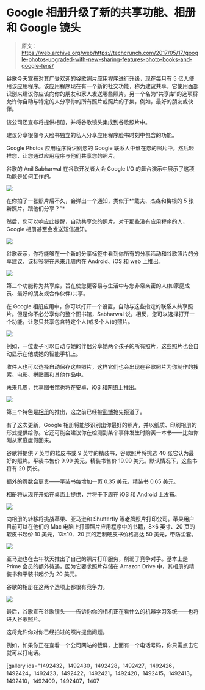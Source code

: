 # Google 相册升级了新的共享功能、相册和 Google 镜头

> 原文：<https://web.archive.org/web/https://techcrunch.com/2017/05/17/google-photos-upgraded-with-new-sharing-features-photo-books-and-google-lens/>

谷歌今天[宣布](https://web.archive.org/web/20230321223531/https://blog.google/products/photos/google-photos-500-million-new-sharing/)对其广受欢迎的谷歌照片应用程序进行升级，现在每月有 5 亿人使用该应用程序。该应用程序现在有一个新的社交功能，称为建议共享，它使用面部识别来建议你应该向你的朋友和家人发送哪些照片。另一个名为“共享库”的选项将允许你自动与特定的人分享你的所有照片或照片的子集，例如，最好的朋友或伙伴。

该公司还宣布将提供相册，并将谷歌镜头集成到谷歌照片中。

建议分享很像今天脸书独立的私人分享应用程序脸书时刻中包含的功能。

Google Photos 应用程序将识别您的 Google 联系人中谁在您的照片中，然后轻推您，让您通过应用程序与他们共享您的照片。

谷歌的 Anil Sabharwal 在谷歌开发者大会 Google I/O 的舞台演示中展示了这项功能是如何工作的。

![](img/d934dda2021cf2e5557d4fba624e4e30.png)

在你拍了一张照片后不久，会弹出一个通知，类似于*“戴夫、杰森和梅根的 5 张新照片。跟他们分享？”*

然后，您可以响应此提醒，自动共享您的照片。对于那些没有应用程序的人，Google 相册甚至会发送短信通知。

![](img/de7f4cd716bd082bf1c41c3447aa8a6d.png)

谷歌表示，你将能够在一个新的分享标签中看到你所有的分享活动和谷歌照片的分享建议，该标签将在未来几周内在 Android、iOS 和 web 上推出。

![](img/913c87f87a67fbc02994841d50275f89.png)

第二个功能称为共享库，旨在使您更容易与生活中与您非常亲密的人(如家庭成员、最好的朋友或合作伙伴)共享。

在 Google 相册应用中，你可以打开一个设置，自动与这些指定的联系人共享照片。但是你不必分享你的整个图书馆，Sabharwal 说。相反，您可以选择打开一个功能，让您只共享包含特定个人(或多个人)的照片。

![](img/d07307eaf7bd7452da6250c63bb89cfd.png)

例如，一位妻子可以自动与她的伴侣分享她两个孩子的所有照片，这些照片也会自动显示在他或她的智能手机上。

收件人也可以选择自动保存这些照片，这样它们也会出现在谷歌照片为你制作的搜索、电影、拼贴画和其他作品中。

未来几周，共享图书馆也将在安卓、iOS 和网络上推出。

![](img/9ed3b8b3f6416652da699f2f017a6714.png)

第三个特色是[相册](https://web.archive.org/web/20230321223531/https://www.google.com/photos/printing)的推出，这之前已经被[彭博](https://web.archive.org/web/20230321223531/https://www.bloomberg.com/news/articles/2017-05-16/google-to-push-ai-smarts-to-iphone-new-photo-books-service)抢先报道了。

有了这次更新，Google 相册将能够识别出你最好的照片，并以纸质、印刷相册的形式提供给你。它还可能会建议你在检测到某个事件发生时购买一本书——比如你刚从家庭度假回来。

谷歌将提供 7 英寸的软皮书或 9 英寸的精装书，谷歌照片将挑选 40 张它认为最好的照片。平装书售价 9.99 美元，精装书售价 19.99 美元。默认情况下，这些书将有 20 页长。

额外的页数会更贵——平装书每增加一页 0.35 美元，精装书 0.65 美元。

相册将从现在开始在桌面上提供，并将于下周在 iOS 和 Android 上发布。

![](img/5900c1b33637fe790e1b255a35db1b21.png)

向相册的转移将挑战苹果、亚马逊和 Shutterfly 等老牌照片打印公司。苹果用户目前可以在他们的 Mac 电脑上打印照片应用程序中的书籍，8×6 英寸、20 页的软皮书起价 10 美元，13×10、20 页的定制硬皮书价格高达 50 美元，带防尘套。

![](img/caba6cd0f0500d7a97e3f37298dbb344.png)

亚马逊也在去年秋天推出了自己的照片打印服务，削弱了竞争对手。基本上是 Prime 会员的额外待遇，因为它要求照片存储在 Amazon Drive 中，其相册的精装书和平装书起价为 20 美元。

谷歌的相册在这两个选项上都很有竞争力。

![](img/0973038216e4fa0d32dfcdbacec9b67f.png)

最后，谷歌宣布谷歌镜头——告诉你你的相机正在看什么的机器学习系统——也将进入谷歌照片。

这将允许你对你已经拍过的照片提出问题。

例如，如果你正在查看一个公司网站的截屏，上面有一个电话号码，你只需点击它就可以打电话。

[gallery ids="1492432，1492430，1492428，1492427，1492426，1492424，1492423，1492422，1492421，1492420，1492415，1492413，1492410，1492409，1492407，1407